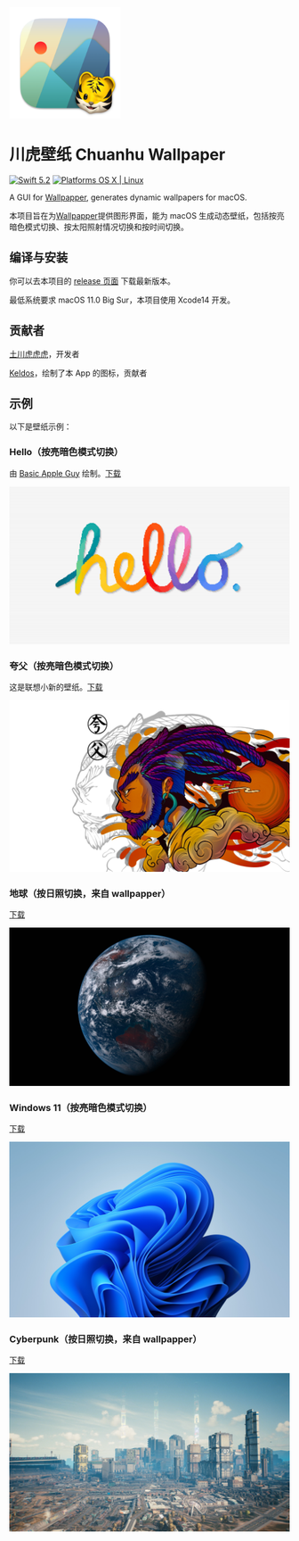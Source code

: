<img src="resources/chWallpaper.png" width="200px">

# 川虎壁纸 Chuanhu Wallpaper

[![Swift 5.2](https://img.shields.io/badge/Swift-5.2-orange.svg?style=flat)](ttps://developer.apple.com/swift/)  [![Platforms OS X \| Linux](https://img.shields.io/badge/Platforms-macOS%20-lightgray.svg?style=flat)](https://developer.apple.com/swift/) 

A GUI for [Wallpapper](https://github.com/mczachurski/wallpapper), generates dynamic wallpapers for macOS.

本项目旨在为[Wallpapper](https://github.com/mczachurski/wallpapper)提供图形界面，能为 macOS 生成动态壁纸，包括按亮暗色模式切换、按太阳照射情况切换和按时间切换。

## 编译与安装

你可以去本项目的 [release 页面](https://github.com/GaiZhenbiao/ChuanhuWallpaper/releases/tag/v1.6) 下载最新版本。

最低系统要求 macOS 11.0 Big Sur，本项目使用 Xcode14 开发。

## 贡献者

[土川虎虎虎](https://space.bilibili.com/29125536)，开发者

[Keldos](https://github.com/Keldos-Li)，绘制了本 App 的图标，贡献者

## 示例

以下是壁纸示例：

### Hello（按亮暗色模式切换）

由 [Basic Apple Guy](https://basicappleguy.com/basicappleblog/hello-20) 绘制。[下载](https://www.icloud.com.cn/iclouddrive/012EtxZCzufN9Ci4RurixpoUg#hello)

![Hello](resources/hello.jpeg)

### 夸父（按亮暗色模式切换）

这是联想小新的壁纸。[下载](https://www.icloud.com.cn/iclouddrive/051Yu23joU5LfVuy3Wd5YALrQ)

![夸父](resources/夸父.jpeg)

### 地球（按日照切换，来自 wallpapper）

[下载](https://www.icloud.com.cn/iclouddrive/03eLDbNObIa6N8b-4ghD7MWOw#Earth_View)

![Earth View](resources/Earth.jpeg)

### Windows 11（按亮暗色模式切换）

[下载](https://www.icloud.com.cn/iclouddrive/0dd8CSI3QFfRxyAf9YlJs-fig#bloom)

![Bloom](resources/bloom.png)

### Cyberpunk（按日照切换，来自 wallpapper）

[下载](https://www.icloud.com.cn/iclouddrive/03eLDbNObIa6N8b-4ghD7MWOw#Earth_View)

![Cyberpunk](resources/cyberpunk.png)

